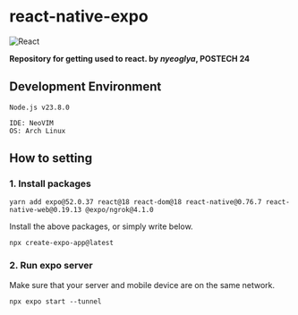 # react-native-expo

![React](https://img.shields.io/badge/React-61DAFB?style=for-the-badge&logo=react&labelColor=black)

**Repository for getting used to react. by *nyeoglya*, POSTECH 24**

## Development Environment
```
Node.js v23.8.0

IDE: NeoVIM
OS: Arch Linux
```

## How to setting
### 1. Install packages
```
yarn add expo@52.0.37 react@18 react-dom@18 react-native@0.76.7 react-native-web@0.19.13 @expo/ngrok@4.1.0
```

Install the above packages, or simply write below.

```
npx create-expo-app@latest
```

### 2. Run expo server
Make sure that your server and mobile device are on the same network.
```
npx expo start --tunnel
```
